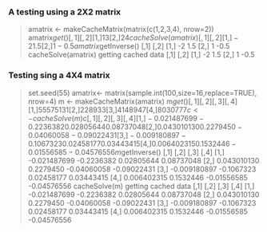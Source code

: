 ### A testing using a 2X2 matrix

> amatrix <- makeCacheMatrix(matrix(c(1,2,3,4), nrow=2))  
> amatrix$get()  
     [,1] [,2]  
[1,]    1    3
[2,]    2    4
> cacheSolve(amatrix)
     [,1] [,2]
[1,]   -2  1.5
[2,]    1 -0.5
> amatrix$getInverse()
     [,1] [,2]
[1,]   -2  1.5
[2,]    1 -0.5
> cacheSolve(amatrix)
getting cached data
     [,1] [,2]
[1,]   -2  1.5
[2,]    1 -0.5

### Testing sing a 4X4 matrix

> set.seed(55)
> amatrix<- matrix(sample.int(100,size=16,replace=TRUE), nrow=4)
> m <- makeCacheMatrix(amatrix)
> m$get()
     [,1] [,2] [,3] [,4]
[1,]   55   57   51   31
[2,]   22    8    9   33
[3,]    4   14   89   47
[4,]   80   30    7   77
> c <- cacheSolve(m)
> c
             [,1]       [,2]        [,3]        [,4]
[1,] -0.021487699 -0.2236382  0.02805644  0.08737048
[2,]  0.043010130  0.2279450 -0.04060058 -0.09022431
[3,] -0.009180897 -0.1067323  0.02458177  0.03443415
[4,]  0.006402315  0.1532446 -0.01556585 -0.04576556
> m$getInverse()
             [,1]       [,2]        [,3]        [,4]
[1,] -0.021487699 -0.2236382  0.02805644  0.08737048
[2,]  0.043010130  0.2279450 -0.04060058 -0.09022431
[3,] -0.009180897 -0.1067323  0.02458177  0.03443415
[4,]  0.006402315  0.1532446 -0.01556585 -0.04576556
> cacheSolve(m)
getting cached data
             [,1]       [,2]        [,3]        [,4]
[1,] -0.021487699 -0.2236382  0.02805644  0.08737048
[2,]  0.043010130  0.2279450 -0.04060058 -0.09022431
[3,] -0.009180897 -0.1067323  0.02458177  0.03443415
[4,]  0.006402315  0.1532446 -0.01556585 -0.04576556